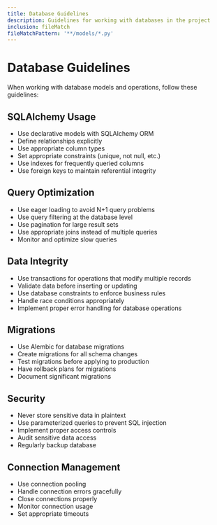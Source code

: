 ```yaml
---
title: Database Guidelines
description: Guidelines for working with databases in the project
inclusion: fileMatch
fileMatchPattern: '**/models/*.py'
---
```


# Database Guidelines

When working with database models and operations, follow these guidelines:

## SQLAlchemy Usage
- Use declarative models with SQLAlchemy ORM
- Define relationships explicitly
- Use appropriate column types
- Set appropriate constraints (unique, not null, etc.)
- Use indexes for frequently queried columns
- Use foreign keys to maintain referential integrity

## Query Optimization
- Use eager loading to avoid N+1 query problems
- Use query filtering at the database level
- Use pagination for large result sets
- Use appropriate joins instead of multiple queries
- Monitor and optimize slow queries

## Data Integrity
- Use transactions for operations that modify multiple records
- Validate data before inserting or updating
- Use database constraints to enforce business rules
- Handle race conditions appropriately
- Implement proper error handling for database operations

## Migrations
- Use Alembic for database migrations
- Create migrations for all schema changes
- Test migrations before applying to production
- Have rollback plans for migrations
- Document significant migrations

## Security
- Never store sensitive data in plaintext
- Use parameterized queries to prevent SQL injection
- Implement proper access controls
- Audit sensitive data access
- Regularly backup database

## Connection Management
- Use connection pooling
- Handle connection errors gracefully
- Close connections properly
- Monitor connection usage
- Set appropriate timeouts